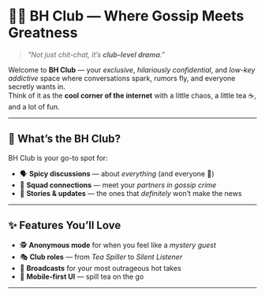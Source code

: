 # 💬✨ BH Club — Where Gossip Meets Greatness

> _"Not just chit-chat, it’s **club-level drama**."_

Welcome to **BH Club** — your _exclusive_, _hilariously confidential_, and _low-key addictive_ space where conversations spark, rumors fly, and everyone secretly wants in.  
Think of it as the **cool corner of the internet** with a little chaos, a little tea ☕, and a lot of fun.

---

## 🎯 What’s the BH Club?

BH Club is your go-to spot for:

- 🗣 **Spicy discussions** — about _everything_ (and everyone 👀)
- 🤝 **Squad connections** — meet your _partners in gossip crime_
- 📜 **Stories & updates** — the ones that _definitely_ won’t make the news

---

## ✨ Features You’ll Love

- 🕵️ **Anonymous mode** for when you feel like a _mystery guest_
- 🎭 **Club roles** — from _Tea Spiller_ to _Silent Listener_
- 📢 **Broadcasts** for your most outrageous hot takes
- 📱 **Mobile-first UI** — spill tea on the go

---
